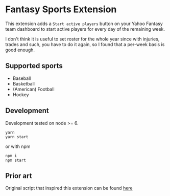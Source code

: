 # Fantasy Sports Extension
This extension adds a `Start active players` button on your Yahoo Fantasy team dashboard to start active players for every day of the remaining week.

I don't think it is useful to set roster for the whole year since with injuries, trades and such, you have to do it again, so I found that a per-week basis is good enough.

## Supported sports
- Baseball
- Basketball
- (American) Football
- Hockey

## Development
Development tested on node >= 6.

```
yarn
yarn start
```
or with npm
```
npm i
npm start
```


## Prior art
Original script that inspired this extension can be found [here](https://github.com/devinmcinnis/yahoo-fantasy-start-active-players)
